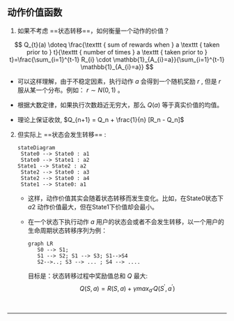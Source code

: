 ## 动作价值函数

1. 如果不考虑 ==状态转移==，如何衡量一个动作的价值？

$$
Q_{t}(a) \doteq \frac{\texttt { sum of rewards when } a \texttt { taken prior to } t}{\texttt { number of times } a \texttt { taken prior to } t}=\frac{\sum_{i=1}^{t-1} R_{i} \cdot \mathbb{1}_{A_{i}=a}}{\sum_{i=1}^{t-1} \mathbb{1}_{A_{i}=a}}
$$

- 可以这样理解，由于不稳定因素，执行动作 $a$ 会得到一个随机奖励 $r$ , 但是 $r$ 服从某一个分布。例如： $r \sim N(0, 1)$ 。

- 根据大数定律，如果执行次数趋近无穷大，那么 $Q(a)$ 等于真实价值的均值。

- 理论上保证收敛, $Q_{n+1} = Q_n + \frac{1}{n} [R_n - Q_n]$

2. 但实际上 ==状态会发生转移== :

   ```mermaid
   stateDiagram
   	State0 --> State0 : a1
   	State0 --> State1 : a2
   State1 --> State2 : a2
   	State2 --> State0 : a3
   	State2 --> State0 : a4
   	State1 --> State0: a1
   ```

   - 这样，动作价值其实会随着状态转移而发生变化。比如，在State0状态下 $a2$ 动作价值最大，但在State1下价值却会最小。

   - 在一个状态下执行动作 $a$ 用户的状态会或者不会发生转移，以一个用户的生命周期状态转移序列为例：

     ```mermaid
     graph LR
     	S0 --> S1;
     	S1 --> S2; S1 --> S3; S1-->S4
     	S2-->..; S3 --> ... ; S4 --> ....
     ```

     目标是：状态转移过程中奖励值总和 $Q$ 最大:
   $$
   Q(S,a) = R(S, a) + \gamma max_{a\prime} Q(S^\prime, a^\prime)
   $$

   


   ​	

---

   

   

   ​	